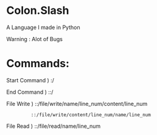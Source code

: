 # Colon.Slash
A Language I made in Python

Warning : Alot of Bugs

# Commands:
Start Command ) :/

End Command ) ::/

File Write ) ::/file/write/name/line_num/content/line_num

             ::/file/write/content/line_num/name/line_num
             
File Read ) ::/file/read/name/line_num
